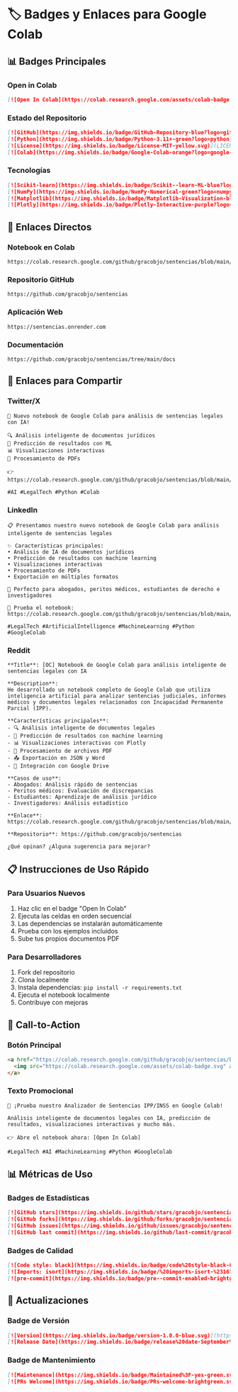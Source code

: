 # 🏷️ Badges y Enlaces para Google Colab

## 📊 Badges Principales

### **Open in Colab**
```markdown
[![Open In Colab](https://colab.research.google.com/assets/colab-badge.svg)](https://colab.research.google.com/github/gracobjo/sentencias/blob/main/docs/Analizador_Sentencias_Colab.ipynb)
```

### **Estado del Repositorio**
```markdown
[![GitHub](https://img.shields.io/badge/GitHub-Repository-blue?logo=github)](https://github.com/gracobjo/sentencias)
[![Python](https://img.shields.io/badge/Python-3.11+-green?logo=python)](https://python.org)
[![License](https://img.shields.io/badge/License-MIT-yellow.svg)](LICENSE)
[![Colab](https://img.shields.io/badge/Google-Colab-orange?logo=google-colab)](https://colab.research.google.com/)
```

### **Tecnologías**
```markdown
[![Scikit-learn](https://img.shields.io/badge/Scikit--learn-ML-blue?logo=scikit-learn)](https://scikit-learn.org/)
[![NumPy](https://img.shields.io/badge/NumPy-Numerical-green?logo=numpy)](https://numpy.org/)
[![Matplotlib](https://img.shields.io/badge/Matplotlib-Visualization-blue?logo=matplotlib)](https://matplotlib.org/)
[![Plotly](https://img.shields.io/badge/Plotly-Interactive-purple?logo=plotly)](https://plotly.com/)
```

## 🔗 Enlaces Directos

### **Notebook en Colab**
```
https://colab.research.google.com/github/gracobjo/sentencias/blob/main/docs/Analizador_Sentencias_Colab.ipynb
```

### **Repositorio GitHub**
```
https://github.com/gracobjo/sentencias
```

### **Aplicación Web**
```
https://sentencias.onrender.com
```

### **Documentación**
```
https://github.com/gracobjo/sentencias/tree/main/docs
```

## 📱 Enlaces para Compartir

### **Twitter/X**
```
🚀 Nuevo notebook de Google Colab para análisis de sentencias legales con IA!

🔍 Análisis inteligente de documentos jurídicos
🔮 Predicción de resultados con ML
📊 Visualizaciones interactivas
📄 Procesamiento de PDFs

👉 https://colab.research.google.com/github/gracobjo/sentencias/blob/main/docs/Analizador_Sentencias_Colab.ipynb

#AI #LegalTech #Python #Colab
```

### **LinkedIn**
```
📋 Presentamos nuestro nuevo notebook de Google Colab para análisis inteligente de sentencias legales

✨ Características principales:
• Análisis de IA de documentos jurídicos
• Predicción de resultados con machine learning
• Visualizaciones interactivas
• Procesamiento de PDFs
• Exportación en múltiples formatos

🎯 Perfecto para abogados, peritos médicos, estudiantes de derecho e investigadores

🔗 Prueba el notebook: https://colab.research.google.com/github/gracobjo/sentencias/blob/main/docs/Analizador_Sentencias_Colab.ipynb

#LegalTech #ArtificialIntelligence #MachineLearning #Python #GoogleColab
```

### **Reddit**
```
**Title**: [OC] Notebook de Google Colab para análisis inteligente de sentencias legales con IA

**Description**:
He desarrollado un notebook completo de Google Colab que utiliza inteligencia artificial para analizar sentencias judiciales, informes médicos y documentos legales relacionados con Incapacidad Permanente Parcial (IPP).

**Características principales**:
- 🔍 Análisis inteligente de documentos legales
- 🔮 Predicción de resultados con machine learning
- 📊 Visualizaciones interactivas con Plotly
- 📄 Procesamiento de archivos PDF
- 📤 Exportación en JSON y Word
- 🔗 Integración con Google Drive

**Casos de uso**:
- Abogados: Análisis rápido de sentencias
- Peritos médicos: Evaluación de discrepancias
- Estudiantes: Aprendizaje de análisis jurídico
- Investigadores: Análisis estadístico

**Enlace**: https://colab.research.google.com/github/gracobjo/sentencias/blob/main/docs/Analizador_Sentencias_Colab.ipynb

**Repositorio**: https://github.com/gracobjo/sentencias

¿Qué opinan? ¿Alguna sugerencia para mejorar?
```

## 📋 Instrucciones de Uso Rápido

### **Para Usuarios Nuevos**
1. Haz clic en el badge "Open In Colab"
2. Ejecuta las celdas en orden secuencial
3. Las dependencias se instalarán automáticamente
4. Prueba con los ejemplos incluidos
5. Sube tus propios documentos PDF

### **Para Desarrolladores**
1. Fork del repositorio
2. Clona localmente
3. Instala dependencias: `pip install -r requirements.txt`
4. Ejecuta el notebook localmente
5. Contribuye con mejoras

## 🎯 Call-to-Action

### **Botón Principal**
```html
<a href="https://colab.research.google.com/github/gracobjo/sentencias/blob/main/docs/Analizador_Sentencias_Colab.ipynb" target="_blank">
  <img src="https://colab.research.google.com/assets/colab-badge.svg" alt="Open In Colab"/>
</a>
```

### **Texto Promocional**
```
🚀 ¡Prueba nuestro Analizador de Sentencias IPP/INSS en Google Colab!

Análisis inteligente de documentos legales con IA, predicción de resultados, visualizaciones interactivas y mucho más. 

👉 Abre el notebook ahora: [Open In Colab]

#LegalTech #AI #MachineLearning #Python #GoogleColab
```

## 📊 Métricas de Uso

### **Badges de Estadísticas**
```markdown
[![GitHub stars](https://img.shields.io/github/stars/gracobjo/sentencias?style=social)](https://github.com/gracobjo/sentencias)
[![GitHub forks](https://img.shields.io/github/forks/gracobjo/sentencias?style=social)](https://github.com/gracobjo/sentencias)
[![GitHub issues](https://img.shields.io/github/issues/gracobjo/sentencias)](https://github.com/gracobjo/sentencias/issues)
[![GitHub last commit](https://img.shields.io/github/last-commit/gracobjo/sentencias)](https://github.com/gracobjo/sentencias)
```

### **Badges de Calidad**
```markdown
[![Code style: black](https://img.shields.io/badge/code%20style-black-000000.svg)](https://github.com/psf/black)
[![Imports: isort](https://img.shields.io/badge/%20imports-isort-%231674b1?style=flat&labelColor=ef8336)](https://pycqa.github.io/isort/)
[![pre-commit](https://img.shields.io/badge/pre--commit-enabled-brightgreen?logo=pre-commit&logoColor=white)](https://github.com/pre-commit/pre-commit)
```

## 🔄 Actualizaciones

### **Badge de Versión**
```markdown
[![Version](https://img.shields.io/badge/version-1.0.0-blue.svg)](https://github.com/gracobjo/sentencias/releases)
[![Release Date](https://img.shields.io/badge/release%20date-September%202025-green.svg)](https://github.com/gracobjo/sentencias/releases)
```

### **Badge de Mantenimiento**
```markdown
[![Maintenance](https://img.shields.io/badge/Maintained%3F-yes-green.svg)](https://github.com/gracobjo/sentencias/graphs/commit-activity)
[![PRs Welcome](https://img.shields.io/badge/PRs-welcome-brightgreen.svg?style=flat-square)](http://makeapullrequest.com)
```
